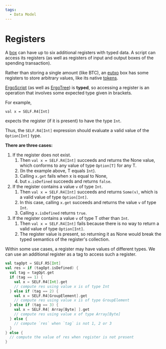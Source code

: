 ```yaml
---
tags:
  - Data Model
---
```

# Registers

A [box](box.md) can have up to six additional registers with typed data. A script can access its registers (as well as registers of input and output boxes of the spending transaction).

Rather than storing a single amount (like BTC), an [eutxo](eutxo.md) box has some registers to store arbitrary values, like its native [tokens](tokens.md).

[ErgoScript](/dev/scs/ergoscript) (as well as [ErgoTree](/dev/scs/ergotree)) is **typed**, so accessing a register is an operation that involves some expected type given in brackets. 

    
For example, 

```
val x = SELF.R4[Int]
```

expects the register (if it is present) to have the type `Int`.  

Thus, the `SELF.R4[Int]` expression should evaluate a valid value of the `Option[Int]` type.


**There are three cases:**

1. If the register does not exist. 
      1. Then `val x = SELF.R4[Int]` succeeds and returns the None value, which conforms to any value of type `Option[T]` for any T. 
      2. (In the example above, T equals `Int`). 
      3. Calling `x.get` fails when x is equal to None, 
      4. but `x.isDefined` succeeds and returns `false`.
2. If the register contains a value `v` of type `Int`. 
      1. Then `val x = SELF.R4[Int]` succeeds and returns `Some(v)`, which is a valid value of type `Option[Int]`. 
      2. In this case, calling `x.get` succeeds and returns the value `v` of type `Int`. 
      3. Calling `x.isDefined` returns `true`.
3. If the register contains a value `v` of type T other than `Int`. 
      1. Then `val x = SELF.R4[Int]` fails because there is no way to return a valid value of type `Option[Int]`. 
      2. The register value is present, so returning it as None would break the typed semantics of the register's collection.
    
Within some use cases, a register may have values of different types. We can use an additional register as a tag to access such a register.

```scala
val tagOpt = SELF.R5[Int]
val res = if (tagOpt.isDefined) {
  val tag = tagOpt.get
  if (tag == 1) {
    val x = SELF.R4[Int].get
    // compute res using value x is of type Int
  } else if (tag == 2) {
    val x = SELF.R4[GroupElement].get
    // compute res using value x is of type GroupElement
  } else if (tag == 3) {
    val x = SELF.R4[ Array[Byte] ].get
    // compute res using value x of type Array[Byte]
  } else {
    // compute `res` when `tag` is not 1, 2 or 3
  }
} else {
  // compute the value of res when register is not present
}
```
